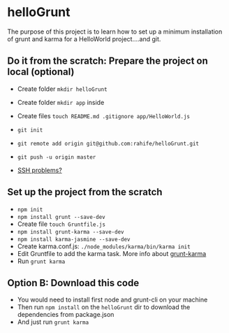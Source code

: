 helloGrunt
==========

The purpose of this project is to learn how to set up a minimum installation of grunt and karma for a HelloWorld project....and git.
 
## Do it from the scratch: Prepare the project on local (optional)

- Create folder `mkdir helloGrunt`
- Create folder `mkdir app` inside
- Create files `touch README.md .gitignore app/HelloWorld.js`
- `git init`
- `git remote add origin git@github.com:rahife/helloGrunt.git`
- `git push -u origin master`

- [SSH problems?](https://help.github.com/articles/generating-ssh-keys/)

## Set up the project from the scratch

- `npm init`
- `npm install grunt --save-dev`
- Create file `touch Gruntfile.js`
- `npm install grunt-karma --save-dev`
- `npm install karma-jasmine --save-dev`
- Create karma.conf.js: `./node_modules/karma/bin/karma init`
- Edit Gruntfile to add the karma task. More info about [grunt-karma](https://github.com/karma-runner/grunt-karma)
- Run `grunt karma`

## Option B: Download this code

- You would need to install first node and grunt-cli on your machine
- Then run `npm install` on the `helloGrunt` dir to download the dependencies from package.json
- And just run `grunt karma`